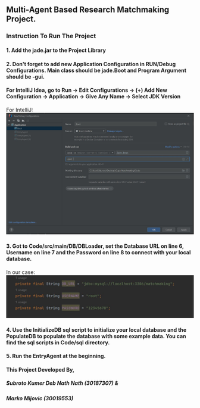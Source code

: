 ## Multi-Agent Based Research Matchmaking Project. 


### Instruction To Run The Project
#### 1. Add the jade.jar to the Project Library
#### 2. Don't forget to add new Application Configuration in RUN/Debug Configurations. Main class should be jade.Boot and Program Argument should be -gui.

#### For IntelliJ Idea, go to Run -> Edit Configurations -> (+) Add New Configuration -> Application -> Give Any Name -> Select JDK Version

For IntelliJ: 
![alt text](https://github.com/markomijovic/Agent-System-Matchmaking/blob/main/Photo/IntelliJ.JPG "IntelliJ Idea Setup")

#### 3. Got to Code/src/main/DB/DBLoader, set the Database URL on line 6, Username on line 7 and the Password on line 8 to connect with your local database.

In our case: 
![alt text](https://github.com/markomijovic/Agent-System-Matchmaking/blob/main/Photo/DB.JPG "Database Setup")

#### 4. Use the InitializeDB sql script to initialize your local database and the PopulateDB to populate the database with some example data. You can find the sql scripts in Code/sql directory.

#### 5. Run the EntryAgent at the beginning.

#### This Project Developed By,

##### Subroto Kumer Deb Nath Nath (30187307) &
##### Marko Mijovic (30019553)

